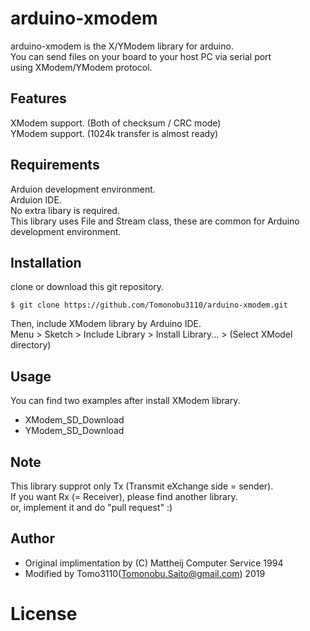# arduino-xmodem

arduino-xmodem is the X/YModem library for arduino.  
You can send files on your board to your host PC via serial port  
using XModem/YModem protocol.  

## Features

XModem support. (Both of checksum / CRC mode)  
YModem support. (1024k transfer is almost ready)  

## Requirements

Arduion development environment.  
Arduion IDE.  
No extra libary is required.  
This library uses File and Stream class, these are common for Arduino development environment.  

## Installation

clone or download this git repository.
```
$ git clone https://github.com/Tomonobu3110/arduino-xmodem.git
```
Then, include XModem library by Arduino IDE.  
Menu > Sketch > Include Library > Install Library... > (Select XModel directory)  

## Usage

You can find two examples after install XModem library.  
* XModem_SD_Download
* YModem_SD_Download

## Note

This library supprot only Tx (Transmit eXchange side = sender).  
If you want Rx (= Receiver), please find another library.  
or, implement it and do "pull request" :)  

## Author

* Original implimentation by (C) Mattheij Computer Service 1994  
* Modified by Tomo3110(Tomonobu.Saito@gmail.com) 2019  

# License
